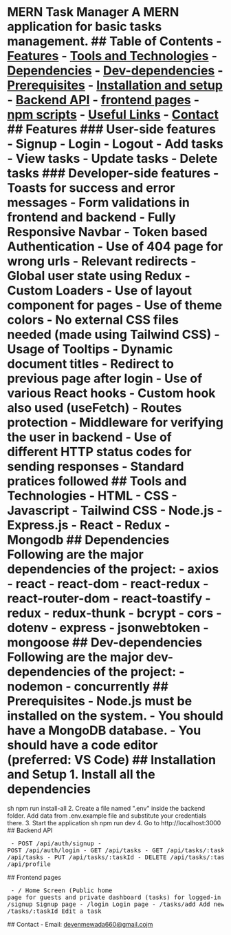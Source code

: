 # MERN Task Manager A MERN application for basic tasks management. ## Table of Contents - [Features](#features) - [Tools and Technologies](#tools-and-technologies) - [Dependencies](#dependencies) - [Dev-dependencies](#dev-dependencies) - [Prerequisites](#prerequisites) - [Installation and setup](#installation-and-setup) - [Backend API](#backend-api) - [frontend pages](#frontend-pages) - [npm scripts](#npm-scripts) - [Useful Links](#useful-links) - [Contact](#contact) ## Features ### User-side features - Signup - Login - Logout - Add tasks - View tasks - Update tasks - Delete tasks ### Developer-side features - Toasts for success and error messages - Form validations in frontend and backend - Fully Responsive Navbar - Token based Authentication - Use of 404 page for wrong urls - Relevant redirects - Global user state using Redux - Custom Loaders - Use of layout component for pages - Use of theme colors - No external CSS files needed (made using Tailwind CSS) - Usage of Tooltips - Dynamic document titles - Redirect to previous page after login - Use of various React hooks - Custom hook also used (useFetch) - Routes protection - Middleware for verifying the user in backend - Use of different HTTP status codes for sending responses - Standard pratices followed ## Tools and Technologies - HTML - CSS - Javascript - Tailwind CSS - Node.js - Express.js - React - Redux - Mongodb ## Dependencies Following are the major dependencies of the project: - axios - react - react-dom - react-redux - react-router-dom - react-toastify - redux - redux-thunk - bcrypt - cors - dotenv - express - jsonwebtoken - mongoose ## Dev-dependencies Following are the major dev-dependencies of the project: - nodemon - concurrently ## Prerequisites - Node.js must be installed on the system. - You should have a MongoDB database. - You should have a code editor (preferred: VS Code) ## Installation and Setup 1. Install all the dependencies
sh
   npm run install-all
2. Create a file named ".env" inside the backend folder. Add data from .env.example file and substitute your credentials there. 3. Start the application
sh
   npm run dev
4. Go to http://localhost:3000 ## Backend API <pre> - POST /api/auth/signup - POST /api/auth/login - GET /api/tasks - GET /api/tasks/:taskId - POST /api/tasks - PUT /api/tasks/:taskId - DELETE /api/tasks/:taskId - GET /api/profile </pre> ## Frontend pages <pre> - / Home Screen (Public home page for guests and private dashboard (tasks) for logged-in users) - /signup Signup page - /login Login page - /tasks/add Add new task - /tasks/:taskId Edit a task </pre> ## Contact - Email: devenmewada660@gmail.cojm
